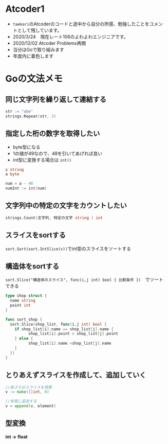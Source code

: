 # Atcoder1
- `taekari`のAtcoderのコードと途中から自分の所感、勉強したことをコメントとして残しています。
- 2020/3/24　現在レート106のよわよわエンジニアです。
- 2020/12/02 Atcoder Problems再開
- 当分はGoで取り組みます
- 年度内に着色します

# Goの文法メモ
## 同じ文字列を繰り返して連結する
```go
str := "abe"
strings.Repeat(str, 3)
```
## 指定した桁の数字を取得したい
- byte型になる
- 1の値が49なので、48を引いてあげれば良い
- int型に変換する場合は `int()`
```go
s string
a byte

num = a - 48
numInt := int(num)
```

## 文字列中の特定の文字をカウントしたい
```go
strings.Count(文字列, 特定の文字 string ) int
```

## スライスをsortする
`sort.Sort(sort.IntSlice(v))`でint型のスライスをソートする



## 構造体をsortする
`sort.Slice("構造体のスライス", func(i,j int) bool { 比較条件 })`　でソートできる

```go
type shop struct {
  name string
  point int
}

func sort_shop {
  sort.Slice(shop_list, func(i,j int) bool {
    if shop_list[i].name == shop_list[j].name {
          shop_list[i].point > shop_list[j].point
    } else {
          shop_list[i].name <shop_list[j].name
    }
  })
}
```

## とりあえずスライスを作成して、追加していく
```go
//長さ０のスライスを用意
v := make([]int, 0)

//末尾に追加する
v = append(v, element)
```

## 型変換
#### int → float
